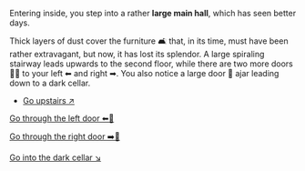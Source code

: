 Entering inside, you step into a rather **large main hall**, which has seen better days.

 Thick layers of dust cover the furniture 🛋 that, in its time, must have been rather extravagant, but now, it has lost its splendor. A large spiraling stairway leads upwards to the second floor, while there are two more doors 🚪🚪 to your left ⬅ and right ➡. You also notice a large door 🚪  ajar leading down to a dark cellar.


- [Go upstairs ↗](3-A.md)

[ Go through the left door ⬅🚪](3-B.md)

[Go through the right door ➡️🚪](3-C.md)

[Go into the dark cellar ↘](3-D.md)
